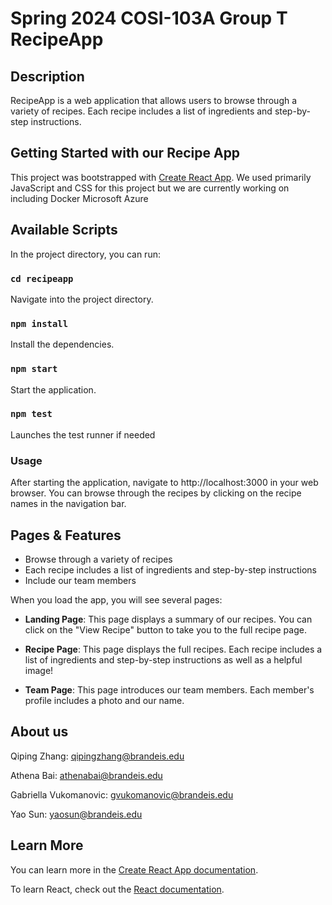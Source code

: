 # Spring 2024 COSI-103A Group T RecipeApp

## Description

RecipeApp is a web application that allows users to browse through a variety of recipes. Each recipe includes a list of ingredients and step-by-step instructions.

## Getting Started with our Recipe App

This project was bootstrapped with [Create React App](https://github.com/facebook/create-react-app). We used primarily JavaScript and CSS for this project but we are currently working on including Docker Microsoft Azure

## Available Scripts

In the project directory, you can run:

### `cd recipeapp`

Navigate into the project directory.

### `npm install`

Install the dependencies.

### `npm start`

Start the application.

### `npm test`

Launches the test runner if needed

### Usage
After starting the application, navigate to http://localhost:3000 in your web browser. You can browse through the recipes by clicking on the recipe names in the navigation bar.

## Pages & Features

- Browse through a variety of recipes
- Each recipe includes a list of ingredients and step-by-step instructions
- Include our team members

When you load the app, you will see several pages:

- **Landing Page**: This page displays a summary of our recipes. You can click on the "View Recipe" button to take you to the full recipe page.

- **Recipe Page**: This page displays the full recipes. Each recipe includes a list of ingredients and step-by-step instructions as well as a helpful image!

- **Team Page**: This page introduces our team members. Each member's profile includes a photo and our name.


## About us

Qiping Zhang: qipingzhang@brandeis.edu

Athena Bai: athenabai@brandeis.edu

Gabriella Vukomanovic: gvukomanovic@brandeis.edu

Yao Sun: yaosun@brandeis.edu

## Learn More

You can learn more in the [Create React App documentation](https://facebook.github.io/create-react-app/docs/getting-started).

To learn React, check out the [React documentation](https://reactjs.org/).

